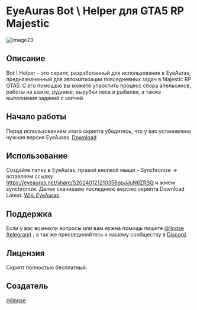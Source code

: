 # EyeAuras Bot \ Helper для GTA5 RP Majestic
![image23](https://github.com/Linqse/MajesticHelper2024/assets/93038385/fba3028c-9ebe-49e4-a491-a6f2bf75d4f0)
## Описание

Bot \ Helper - это скрипт, разработанный для использования в EyeAuras, предназначенный для автоматизации повседневных задач в Majestic RP GTA5. С его помощью вы можете упростить процесс сбора апельсинов, работы на шахте, руднике, вырубки леса и рыбалки, а также выполнения заданий с капчей.


## Начало работы

Перед использованием этого скрипта убедитесь, что у вас установлена нужная версия EyeAuras. [Download](https://eyeauras.blob.core.windows.net/eyeauras-alpha/EyeAurasSetup.1.3.6255.exe)

## Использование

Создайте папку в EyeAuras, правой кнопкой мыши - Synchronize -> вставляем ссылку https://eyeauras.net/share/S20240121210358gpJJuNtIZRSQ и жмем synchronize. Далее скачиваем последнюю версию скрипта Download Latest.  [Wiki EyeAuras](https://wiki.eyeauras.net/).

## Поддержка

Если у вас возникли вопросы или вам нужна помощь пишите [@linqse (telegram)](https://t.me/linqse) , а так же присоединяйтесь к нашему сообществу в [Discord](https://discord.gg/bSfxrWFXWs).

## Лицензия

Скрипт полностью бесплатный.

## Создатель

[@linqse](https://github.com/Linqse)


